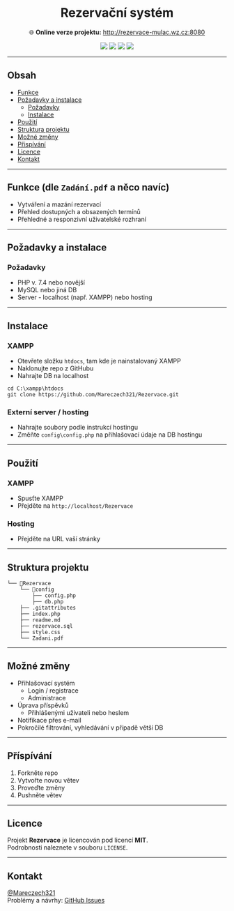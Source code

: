<p align="center">
  <h1 align="center">Rezervační systém</h1>
</p>

<p align="center">
  🌐 <b>Online verze projektu:</b>
  <a href="http://rezervace-mulac.wz.cz:8080">http://rezervace-mulac.wz.cz:8080</a>
</p>

<div align="center">
  <img src="https://img.shields.io/badge/jazyk-PHP-blue.svg" />
  <img src="https://img.shields.io/badge/databaze-MySQL-green.svg" />
  <img src="https://img.shields.io/badge/stav-aktivní-brightgreen.svg" />
  <img src="https://img.shields.io/github/last-commit/Mareczech321/Rezervace.svg" />
</div>

---

## Obsah

- [Funkce](#funkce)
- [Požadavky a instalace](#funkce)
  - [Požadavky](#požadavky)
  - [Instalace](#instalace)
- [Použití](#použití)
- [Struktura projektu](#struktura-projektu)
- [Možné změny](#Možné-změny)
- [Přispívání](#příspívání)
- [Licence](#licence)
- [Kontakt](#Kontakt)

---

## Funkce (dle `Zadání.pdf` a něco navíc)

- Vytváření a mazání rezervací  
- Přehled dostupných a obsazených termínů  
- Přehledné a responzivní uživatelské rozhraní  

---

## Požadavky a instalace

### Požadavky

- PHP v. 7.4 nebo novější
- MySQL nebo jiná DB
- Server - localhost (např. XAMPP) nebo hosting

---

## Instalace

### XAMPP

- Otevřete složku `htdocs`, tam kde je nainstalovaný XAMPP
- Naklonujte repo z GitHubu
- Nahrajte DB na localhost

~~~git
cd C:\xampp\htdocs
git clone https://github.com/Mareczech321/Rezervace.git
~~~

### Externí server / hosting

- Nahrajte soubory podle instrukcí hostingu
- Změňte `config\config.php` na přihlašovací údaje na DB hostingu

---

## Použití

### XAMPP

- Spusťte XAMPP
- Přejděte na `http://localhost/Rezervace`

### Hosting

- Přejděte na URL vaší stránky

---

## Struktura projektu

~~~plaintext
└── 📁Rezervace
    └── 📁config
        ├── config.php
        ├── db.php
    ├── .gitattributes
    ├── index.php
    ├── readme.md
    ├── rezervace.sql
    ├── style.css
    └── Zadani.pdf
~~~

---

## Možné změny

- Přihlašovací systém
  - Login / registrace
  - Administrace
- Úprava příspěvků
  - Přihlášenými uživateli nebo heslem
- Notifikace přes e-mail
- Pokročilé filtrování, vyhledávání v případě větší DB

---

## Příspívání

1. Forkněte repo
2. Vytvořte novou větev
3. Proveďte změny
4. Pushněte větev

---

## Licence

Projekt **Rezervace** je licencován pod licencí **MIT**.  
Podrobnosti naleznete v souboru `LICENSE`.

---

## Kontakt

[@Mareczech321](https://github.com/Mareczech321)  
Problémy a návrhy: [GitHub Issues](https://github.com/Mareczech321/Rezervace/issues)

